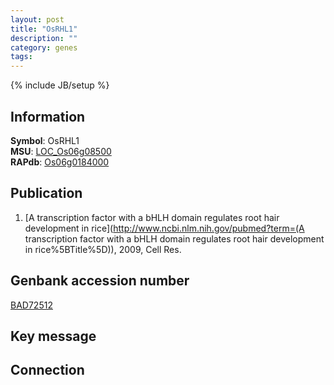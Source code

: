 ```yaml
---
layout: post
title: "OsRHL1"
description: ""
category: genes
tags: 
---
```

{% include JB/setup %}

## Information
__Symbol__: OsRHL1  
__MSU__: [LOC_Os06g08500](http://rice.plantbiology.msu.edu/cgi-bin/ORF_infopage.cgi?orf=LOC_Os06g08500)  
__RAPdb__: [Os06g0184000](http://rapdb.dna.affrc.go.jp/viewer/gbrowse_details/irgsp1?name=Os06g0184000)  

## Publication
1. [A transcription factor with a bHLH domain regulates root hair development in rice](http://www.ncbi.nlm.nih.gov/pubmed?term=(A transcription factor with a bHLH domain regulates root hair development in rice%5BTitle%5D)), 2009, Cell Res.

## Genbank accession number
[BAD72512](http://www.ncbi.nlm.nih.gov/nuccore/BAD72512)

## Key message

## Connection


